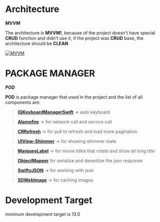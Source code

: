 # Architecture

**_MVVM_**

The architecture is **MVVM!**, because of the project doesn't have special **CRUD** function and didn't use it, if the project was **CRUD** base, the architecture should be **CLEAN**


[![MVVM](https://rehansaeed.com/images/hero/MVVM-1366x768.png)](https://medium.com/@abhilash.mathur1891/mvvm-in-ios-swift-aa1448a66fb4)

# PACKAGE MANAGER

**_POD_**

**POD** is package manager that used in the project and the list of all components are:

> [**IQKeyboardManagerSwift**](https://github.com/hackiftekhar/IQKeyboardManager) -> auto keyboard

> [**Alamofire**](https://github.com/Alamofire/Alamofire) -> for network call and service call

> [**CRRefresh**](https://github.com/CRAnimation/CRRefresh) -> for pull to refresh and load more pagination

> [**UIView-Shimmer**](https://github.com/markiv/UIView-Shimmer) -> for showing shimmer state

> [**MarqueeLabel**](https://github.com/cbpowell/MarqueeLabel) -> for movie titles that rotate and show all long title

> [**ObjectMapper**](https://github.com/tristanhimmelman/ObjectMapper) for serialize and deserilize the json response

> [**SwiftyJSON**](https://github.com/SwiftyJSON/SwiftyJSON) -> for working with json

> [**SDWebImage**](https://github.com/SDWebImage/SDWebImage) -> for caching images


# Development Target

minimum development target is 13.0


